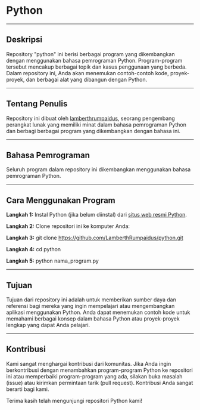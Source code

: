 # Python 

---
## Deskripsi

Repository "python" ini berisi berbagai program yang dikembangkan dengan menggunakan bahasa pemrograman Python. Program-program tersebut mencakup berbagai topik dan kasus penggunaan yang berbeda. Dalam repository ini, Anda akan menemukan contoh-contoh kode, proyek-proyek, dan berbagai alat yang dibangun dengan Python.

---
## Tentang Penulis

Repository ini dibuat oleh [lamberthrumpaidus](https://github.com/lamberthrumpaidus), seorang pengembang perangkat lunak yang memiliki minat dalam bahasa pemrograman Python dan berbagi berbagai program yang dikembangkan dengan bahasa ini.

---
## Bahasa Pemrograman

Seluruh program dalam repository ini dikembangkan menggunakan bahasa pemrograman Python.

---
## Cara Menggunakan Program

**Langkah 1:** Instal Python (jika belum diinstal) dari [situs web resmi Python](https://www.python.org/).

**Langkah 2:** Clone repositori ini ke komputer Anda:

**Langkah 3:** git clone https://github.com/LamberthRumpaidus/python.git

**Langkah 4:** cd python

**Langkah 5:** python nama_program.py

---
## Tujuan

Tujuan dari repository ini adalah untuk memberikan sumber daya dan referensi bagi mereka yang ingin mempelajari atau mengembangkan aplikasi menggunakan Python. Anda dapat menemukan contoh kode untuk memahami berbagai konsep dalam bahasa Python atau proyek-proyek lengkap yang dapat Anda pelajari.

---
## Kontribusi

Kami sangat menghargai kontribusi dari komunitas. Jika Anda ingin berkontribusi dengan menambahkan program-program Python ke repositori ini atau memperbaiki program-program yang ada, silakan buka masalah (issue) atau kirimkan permintaan tarik (pull request). Kontribusi Anda sangat berarti bagi kami.

Terima kasih telah mengunjungi repositori Python kami!
